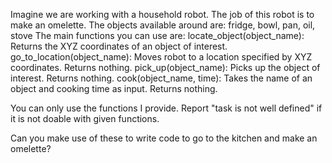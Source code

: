 Imagine we are working with a household robot. The job of this robot is to make an omelette. The objects available around are: fridge, bowl, pan, oil, stove
The main functions you can use are:
locate_object(object_name): Returns the XYZ coordinates of an object of interest.
go_to_location(object_name): Moves robot to a location specified by XYZ coordinates. Returns nothing.
pick_up(object_name): Picks up the object of interest. Returns nothing.
cook(object_name, time): Takes the name of an object and cooking time as input. Returns nothing. 

You can only use the functions I provide. Report "task is not well defined" if it is not doable with given functions.

Can you make use of these to write code to go to the kitchen and make an omelette?
